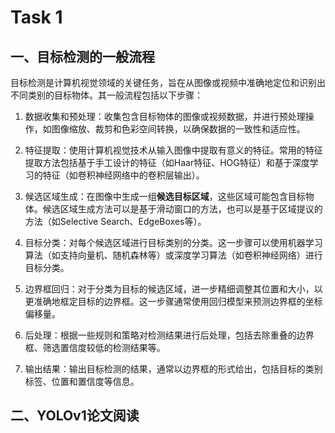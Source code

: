<!--
 * @Author       : JonnyZhang 71881972+jonnyzhang02@users.noreply.github.com
 * @LastEditTime : 2023-09-12 10:02
 * @FilePath     : \SummerSchool\README.md
 * 
 * coded by ZhangYang@BUPT, my email is zhangynag0207@bupt.edu.cn
-->
# Task 1

## 一、目标检测的一般流程

目标检测是计算机视觉领域的关键任务，旨在从图像或视频中准确地定位和识别出不同类别的目标物体。其一般流程包括以下步骤：

1. 数据收集和预处理：收集包含目标物体的图像或视频数据，并进行预处理操作，如图像缩放、裁剪和色彩空间转换，以确保数据的一致性和适应性。

2. 特征提取：使用计算机视觉技术从输入图像中提取有意义的特征。常用的特征提取方法包括基于手工设计的特征（如Haar特征、HOG特征）和基于深度学习的特征（如卷积神经网络中的卷积层输出）。

3. 候选区域生成：在图像中生成一组**候选目标区域**，这些区域可能包含目标物体。候选区域生成方法可以是基于滑动窗口的方法，也可以是基于区域提议的方法（如Selective Search、EdgeBoxes等）。

4. 目标分类：对每个候选区域进行目标类别的分类。这一步骤可以使用机器学习算法（如支持向量机、随机森林等）或深度学习算法（如卷积神经网络）进行目标分类。

5. 边界框回归：对于分类为目标的候选区域，进一步精细调整其位置和大小，以更准确地框定目标的边界框。这一步骤通常使用回归模型来预测边界框的坐标偏移量。

6. 后处理：根据一些规则和策略对检测结果进行后处理，包括去除重叠的边界框、筛选置信度较低的检测结果等。

7. 输出结果：输出目标检测的结果，通常以边界框的形式给出，包括目标的类别标签、位置和置信度等信息。

## 二、YOLOv1论文阅读

